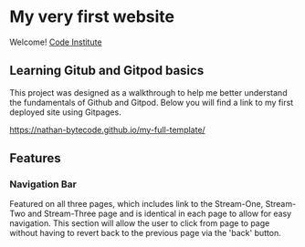 # My very first website

Welcome! [Code Institute](https://codeinstitute.net)

## Learning Gitub and Gitpod basics
This project was designed as a walkthrough to help me better understand the fundamentals of Github and Gitpod. Below you will find a link to my first deployed site using Gitpages.

https://nathan-bytecode.github.io/my-full-template/

## Features
### Navigation Bar
Featured on all three pages, which includes link to the Stream-One, Stream-Two and Stream-Three page and is identical in each page to allow for easy navigation.
This section will allow the user to click from page to page without having to revert back to the previous page via the 'back' button.